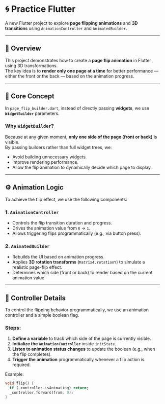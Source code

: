 # 🌀 Practice Flutter

A new Flutter project to explore **page flipping animations** and **3D transitions** using `AnimationController` and `AnimatedBuilder`.

---

## 🚀 Overview

This project demonstrates how to create a **page flip animation** in Flutter using 3D transformations.  
The key idea is to **render only one page at a time** for better performance — either the front or the back — based on the animation progress.

---

## 🧠 Core Concept

In `page_flip_builder.dart`, instead of directly passing **widgets**, we use **`WidgetBuilder`** parameters.  

### Why `WidgetBuilder`?
Because at any given moment, **only one side of the page (front or back)** is visible.  
By passing builders rather than full widget trees, we:
- Avoid building unnecessary widgets.
- Improve rendering performance.
- Allow the flip animation to dynamically decide which page to display.

---

## ⚙️ Animation Logic

To achieve the flip effect, we use the following components:

### 1. **`AnimationController`**
- Controls the flip transition duration and progress.
- Drives the animation value from `0` → `1`.
- Allows triggering flips programmatically (e.g., via button press).

### 2. **`AnimatedBuilder`**
- Rebuilds the UI based on animation progress.
- Applies **3D rotation transforms** (`Matrix4.rotationY`) to simulate a realistic page-flip effect.
- Determines which side (front or back) to render based on the current animation value.

---

## 🧩 Controller Details

To control the flipping behavior programmatically, we use an animation controller and a simple boolean flag.

### Steps:
1. **Define a variable** to track which side of the page is currently visible.
2. **Initialize the `AnimationController`** inside `initState`.
3. **Listen to animation status changes** to update the boolean (e.g., when the flip completes).
4. **Trigger the animation** programmatically whenever a flip action is required.

Example:
```dart
void flip() {
  if (_controller.isAnimating) return;
  _controller.forward(from: 0);
}

